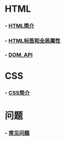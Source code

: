 
# HTML
### - [HTML简介](https://github.com/yancongcong1/blog/tree/master/html+css+javascript/html/简介.md)
### - [HTML标签和全局属性](https://github.com/yancongcong1/blog/tree/master/html+css+javascript/html/标签以及全局属性.md)
### - [DOM_API](https://github.com/yancongcong1/blog/tree/master/html+css+javascript/html/DOM_API.md)

# CSS
### - [CSS简介](https://github.com/yancongcong1/blog/tree/master/html+css+javascript/css/简介.md)

# 问题
### - [常见问题](https://github.com/yancongcong1/blog/tree/master/html+css+javascript/problems/READNE.md)